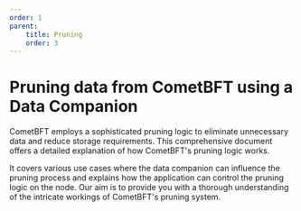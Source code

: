```yaml
---
order: 1
parent:
    title: Pruning
    order: 3
---
```


# Pruning data from CometBFT using a Data Companion

CometBFT employs a sophisticated pruning logic to eliminate unnecessary data and reduce storage requirements. This
comprehensive document offers a detailed explanation of how CometBFT's pruning logic works.

It covers various use cases where the data companion can influence the pruning process and explains how the application
can control the pruning logic on the node. Our aim is to provide you with a thorough understanding of the intricate
workings of CometBFT's pruning system.

